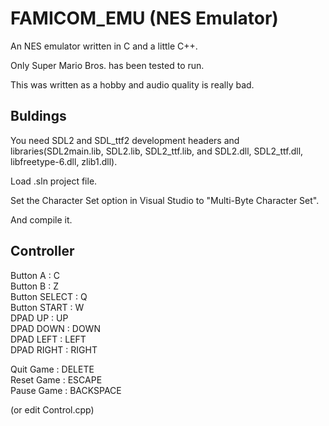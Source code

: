 # FAMICOM_EMU (NES Emulator)

An NES emulator written in C and a little C++.

Only Super Mario Bros. has been tested to run.

This was written as a hobby and audio quality is really bad.

## Buldings

You need SDL2 and SDL_ttf2 development headers and libraries(SDL2main.lib, SDL2.lib, SDL2_ttf.lib, and SDL2.dll, SDL2_ttf.dll, libfreetype-6.dll, zlib1.dll).

Load .sln project file.

Set the Character Set option in Visual Studio to "Multi-Byte Character Set".

And compile it.

## Controller

Button A : C  
Button B : Z  
Button SELECT : Q  
Button START : W  
DPAD UP : UP  
DPAD DOWN : DOWN  
DPAD LEFT : LEFT  
DPAD RIGHT : RIGHT  

Quit Game : DELETE  
Reset Game : ESCAPE  
Pause Game : BACKSPACE  

(or edit Control.cpp)
